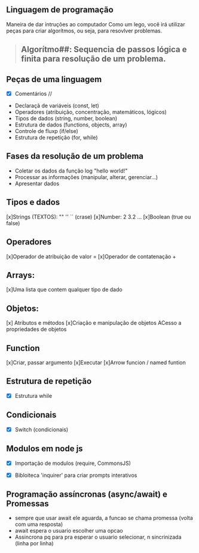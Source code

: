 

## Linguagem de programação

Maneira de dar intruções ao computador
Como um lego, você irá utilizar peças para criar algorítmos, ou seja, para resovlver problemas.

> ## Algorítmo##: Sequencia de passos lógica e finita para resolução de um problema.

## Peças de uma linguagem

- [x] Comentários //
- Declaraçã de variáveis (const, let)
- Operadores (atribuição, concentração, matemáticos, lógicos)
- Tipos de dados (string, number, boolean)
- Estrutura de dados (functions, objects, array)
- Controle de fluxp (if/else)
- Estrutura de repetição (for, while)

## Fases da resolução de um problema

- Coletar os dados da função log "hello world!"
- Processar as informações (manipular, alterar, gerenciar...)
- Apresentar dados

## Tipos e dados

[x]Strings (TEXTOS): "" '' `` (crase) 
[x]Number: 2 3.2 ...
[x]Boolean (true ou false)

## Operadores

[x]Operador de atribuição de valor = 
[x]Operador de contatenação +

## Arrays:

[x]Uma lista que contem qualquer tipo de dado

## Objetos: 
[x] Atributos e métodos
[x]Criação e manipulação de objetos
ACesso a propriedades de objetos

## Function
[x]Criar, passar argumento
[x]Executar
[x]Arrow funcion / named funtion

## Estrutura de repetição
- [x] Estrutura while

## Condicionais

- [x] Switch (condicionais)

## Modulos em node js

- [x] Importação de modulos (require, CommonsJS)
- [x] Bibloiteca 'inquirer' para criar prompts interativos


## Programação assíncronas (async/await) e Promessas
- sempre que usar await ele aguarda, a funcao se chama promessa (volta com uma resposta)
- await espera o usuario escolher uma opcao
- Assincrona pq para pra esperar o usuario selecionar, n sincrinizada (linha por linha)
